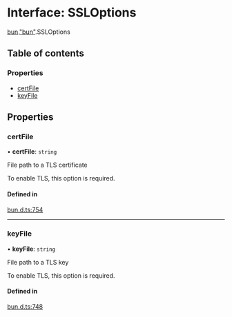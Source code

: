 # Interface: SSLOptions

[bun](../modules/bun.md).["bun"](../modules/bun._bun_.md).SSLOptions

## Table of contents

### Properties

- [certFile](bun._bun_.SSLOptions.md#certfile)
- [keyFile](bun._bun_.SSLOptions.md#keyfile)

## Properties

### certFile

• **certFile**: `string`

File path to a TLS certificate

To enable TLS, this option is required.

#### Defined in

[bun.d.ts:754](https://github.com/goodcodedev/bun-types/blob/8bd1b3a/bun.d.ts#L754)

___

### keyFile

• **keyFile**: `string`

File path to a TLS key

To enable TLS, this option is required.

#### Defined in

[bun.d.ts:748](https://github.com/goodcodedev/bun-types/blob/8bd1b3a/bun.d.ts#L748)
